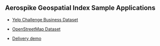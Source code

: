 Aerospike Geospatial Index Sample Applications
----------------------------------------------

-   [Yelp Challenge Business Dataset](<yelp>)

-   [OpenStreetMap Dataset](<osm>)

-   [​Delivery demo](<delivery/animation/java>)
